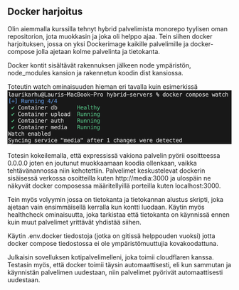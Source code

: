 ## Docker harjoitus

Olin aiemmalla kurssilla tehnyt hybrid palvelimista monorepo tyylisen oman repositorion, jota muokkasin ja joka oli helppo ajaa. Tein siihen docker harjoituksen, jossa on yksi Dockerimage kaikille palvelimille ja docker-compose jolla ajetaan kolme palvelinta ja tietokanta.

Docker kontit sisältävät rakennuksen jälkeen node ympäristön, node_modules kansion ja rakennetun koodin dist kansiossa.

Toteutin watch ominaisuuden hieman eri tavalla kuin esimerkissä
![watch](watch.png)

Totesin kokeilemalla, että expressissä vakiona palvelin pyörii osoitteessa 0.0.0.0 joten en joutunut muokkaamaan koodia ollenkaan, vaikka tehtävänannossa niin kehotettiin. Palvelimet keskustelevat dockerin sisäisessä verkossa osoitteilla kuten http://media:3000 ja ulospäin ne näkyvät docker composessa määritellyillä porteilla kuten localhost:3000.

Tein myös volyymin jossa on tietokanta ja tietokannan alustus skripti, joka ajetaan vain ensimmäisellä kerralla kun kontti luodaan. Käytin myös healthcheck ominaisuutta, joka tarkistaa että tietokanta on käynnissä ennen kuin muut palvelimet yrittävät yhdistää siihen.

Käytin .env.docker tiedostoja (jotka on gitissä helppouden vuoksi) jotta docker compose tiedostossa ei ole ympäristömuuttujia kovakoodattuna.

Julkaisin sovelluksen kotipalvelimelleni, joka toimii cloudflaren kanssa. Testasin myös, että docker toimii täysin automaattisesti, eli kun sammutan ja käynnistän palvelimen uudestaan, niin palvelimet pyörivät automaattisesti uudestaan.
